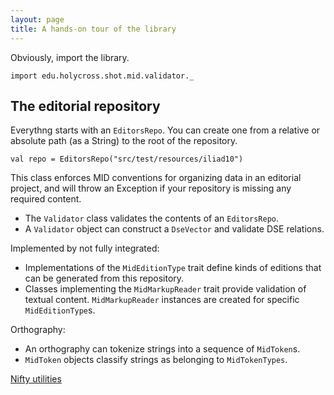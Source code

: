 ```yaml
---
layout: page
title: A hands-on tour of the library
---
```


Obviously, import the library.

```tut:silent
import edu.holycross.shot.mid.validator._
```



## The editorial repository
Everythng starts with an `EditorsRepo`.  You can create one from a relative or absolute path (as a String) to the root of the repository.

```tut:silent
val repo = EditorsRepo("src/test/resources/iliad10")
```

This class enforces MID conventions for organizing data in an editorial project, and will throw an Exception if your repository is missing any required content.




-  The `Validator` class validates the contents of an `EditorsRepo`.
-  A `Validator` object can construct a `DseVector` and validate DSE relations.


Implemented by not fully integrated:

-  Implementations of the `MidEditionType` trait define kinds of editions that can be generated from this repository.
-  Classes implementing the `MidMarkupReader` trait provide validation of textual content.  `MidMarkupReader` instances are created for specific `MidEditionType`s.


Orthography:

- An orthography can tokenize strings into a sequence of `MidToken`s.
- `MidToken` objects classify strings as belonging to `MidTokenTypes`.


[Nifty utilities](utils)
